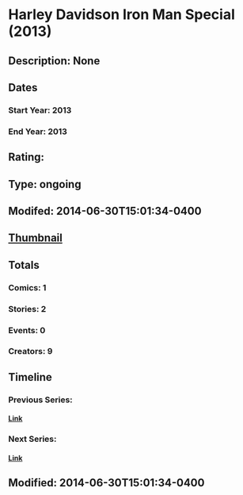 # Harley Davidson Iron Man Special (2013)
## Description: None
## Dates
### Start Year: 2013
### End Year: 2013
## Rating: 
## Type: ongoing
## Modifed: 2014-06-30T15:01:34-0400
## [Thumbnail](http://i.annihil.us/u/prod/marvel/i/mg/b/40/image_not_available.jpg)
## Totals
### Comics: 1
### Stories: 2
### Events: 0
### Creators: 9
## Timeline
### Previous Series: 
#### [Link]()
### Next Series: 
#### [Link]()
## Modified: 2014-06-30T15:01:34-0400